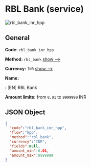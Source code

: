 
# RBL Bank (service) 
![rbl_bank_inr_hpp](https://static.openfintech.io/payment_methods/rbl_bank_inr_hpp/logo.svg?w=400&c=v0.59.26#w200)  

## General 
 
**Code:** `rbl_bank_inr_hpp` 
 
**Method:** `rbl_bank` 
 [show -->](/payment-methods/rbl_bank/) 
 
**Currency:** `INR` [show -->](/currencies/INR/) 
 
**Name:** 
 
:	[EN] RBL Bank 
 
**Amount limits:** from `0.01` to `9999999` INR 

## JSON Object 

```json
{
  "code":"rbl_bank_inr_hpp",
  "flow":"hpp",
  "method":"rbl_bank",
  "currency":"INR",
  "fields":null,
  "amount_min":0.01,
  "amount_max":9999999
}
```  

